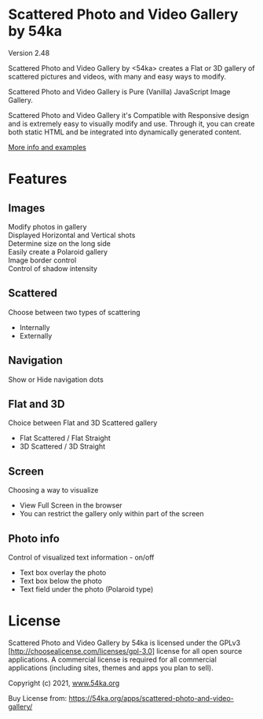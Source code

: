 # Scattered Photo and Video Gallery by 54ka

Version 2.48

Scattered Photo and Video Gallery by <54ka> creates a Flat or 3D gallery of scattered pictures and videos, with many and easy ways to modify.

Scattered Photo and Video Gallery is Pure (Vanilla) JavaScript Image Gallery.

Scattered Photo and Video Gallery it's Compatible with Responsive design and is extremely easy to visually modify and use. Through it, you can create both static HTML and be integrated into dynamically generated content.

[More info and examples](https://www.54ka.org/apps/scattered-photo-and-video-gallery)


# Features

Images
-----------
Modify photos in gallery  
Displayed Horizontal and Vertical shots  
Determine size on the long side  
Easily create a Polaroid gallery  
Image border control  
Control of shadow intensity  

Scattered
-----------
Choose between two types of scattering

* Internally  
* Externally  

Navigation
-----------
Show or Hide navigation dots

Flat and 3D
-----------
Choice between Flat and 3D Scattered gallery

* Flat Scattered / Flat Straight  
* 3D Scattered / 3D Straight

Screen
-----------
Choosing a way to visualize

* View Full Screen in the browser  
* You can restrict the gallery only within part of the screen

Photo info
-----------
Control of visualized text information - on/off  

* Text box overlay the photo  
* Text box below the photo  
* Text field under the photo (Polaroid type)  



# License

Scattered Photo and Video Gallery by 54ka is licensed under the GPLv3 [http://choosealicense.com/licenses/gpl-3.0] license for all open source applications. A commercial license is required for all commercial applications (including sites, themes and apps you plan to sell). 

Copyright (c) 2021, www.54ka.org

Buy License from:
https://54ka.org/apps/scattered-photo-and-video-gallery/